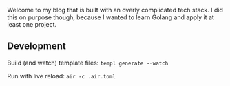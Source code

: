 Welcome to my blog that is built with an overly complicated tech stack. I did this on purpose though, because I wanted to learn Golang and apply it at least one project.

## Development
Build (and watch) template files:
`templ generate --watch`

Run with live reload:
`air -c .air.toml`
